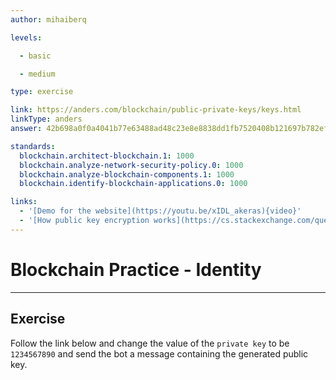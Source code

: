 ```yaml
---
author: mihaiberq

levels:

  - basic

  - medium

type: exercise

link: https://anders.com/blockchain/public-private-keys/keys.html
linkType: anders
answer: 42b698a0f0a4041b77e63488ad48c23e8e8838dd1fb7520408b121697b782ef222ee976351a7fe808101c7e79b040e5cb16afe6aa152b87e398d160c306a31bac

standards:
  blockchain.architect-blockchain.1: 1000
  blockchain.analyze-network-security-policy.0: 1000
  blockchain.analyze-blockchain-components.1: 1000
  blockchain.identify-blockchain-applications.0: 1000  

links:
  - '[Demo for the website](https://youtu.be/xIDL_akeras){video}'
  - '[How public key encryption works](https://cs.stackexchange.com/questions/59675/can-a-public-key-be-used-to-decrypt-a-message-encrypted-by-the-corresponding-pri){discussion}'
---
```


# Blockchain Practice - Identity

---
## Exercise

Follow the link below and change the value of the `private key` to be `1234567890` and send the bot a message containing the generated public key. 